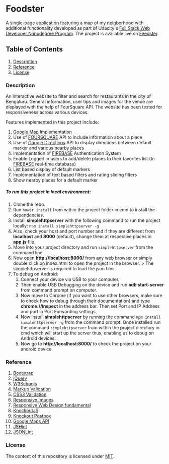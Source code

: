 # Foodster

A single-page application featuring a map of my neigborhood with additional functionality developed as part of Udacity's [Full Stack Web Developer Nanodegree Program](https://in.udacity.com/course/full-stack-web-developer-nanodegree--nd004/). The project is available live on [Feedster](https://manojpatra1991.github.io/Foodster/).

## Table of Contents
  1. [Description](#description)
  2. [Reference](#reference)
  3. [License](#license)

### Description

An interactive website to filter and search for restaurants in the city of Bengaluru. General information, user tips and images for the venue are displayed with the help of FourSquare API. The website has been tested for responsiveness across various devices.

Features implemented in this project include:

  1. [Google Map](https://developers.google.com/maps/) Implementation
  2. Use of [FOURSQUARE](https://developer.foursquare.com/) API to include information about a place
  3. Use of [Google Directions](https://developers.google.com/maps/documentation/directions/) API to display directions between default marker and various nearby places
  4. Implementation of [FIREBASE](https://firebase.google.com/) Authentication System
  5. Enable Logged in users to add/delete places to their favorites list (to [FIREBASE](https://firebase.google.com/docs/database/) real-time database)
  6. List based display of default markers
  7. Implementation of text based filters and rating sliding filters
  8. Show nearby places for a default marker
  
##### To run this project in local environment:
  1. Clone the repo.
  2. Run `bower install` from within the project folder in cmd to install the dependencies.
  3. Install **simplehttpserver** with the following command to run the project locally:
      `npm install simplehttpserver -g`
  4. Also, check your host and port number and if they are different from **localhost** and **8000** (default), change them at respective places in **app.js** file.
  5. Move into your project directory and run `simplehttpserver` from the command line.
  5. Now open **http://localhost:8000/** from any web browser or simply double click on index.html to open the project in the browser.
    > The simplehttpserver is required to load the json files.
  6. To debug on Android: 
      1. Connect your device via USB to your computer. 
      2. Then enable USB Debugging on the device and run **adb start-server** from command prompt on computer. 
      3. Now move to Chrome (if you want to use other browsers, make sure to check how to debug through their documentation) and type            **chrome://inspect** in the address bar. Then set Port and IP Address and port in Port Forwarding settings. 
      4. Now install **simplehttpserver** by running the command `npm install simplehttpserver -g` from the command prompt. Once       installed run the command `simplehttpserver` from within the project directory in cmd which will start up the server thus, enabling us to debug on Android devices.
      5. Now go to **http://localhost:8000/** to check the project on your android device.

### Reference

  1. [Bootstrap](http://getbootstrap.com/)
  2. [jQuery](https://jquery.com/)
  3. [W3Schools](https://www.w3schools.com/)
  4. [Markup Validation](https://validator.w3.org/)
  5. [CSS3 Validation](https://jigsaw.w3.org/css-validator/)
  6. [Responsive Images](https://www.udacity.com/course/responsive-images--ud882)
  7. [Responsive Web Design fundamental](https://www.udacity.com/course/responsive-web-design-fundamentals--ud893)
  8. [KnockoutJS](http://knockoutjs.com/)
  9. [Knockout Postbox](https://github.com/rniemeyer/knockout-postbox)
  10. [Google Maps API](https://developers.google.com/maps/)
  11. [JSHint](jshint.com)
  12. [JSONLint](https://jsonlint.com/)
  
### License

The content of this repository is licensed under [MIT](https://choosealicense.com/licenses/mit/).
